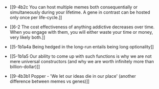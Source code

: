 - [[9-4b2c You can host multiple memes both consequentially or simultaneously during your lifetime. A gene in contrast can be hosted only once per life-cycle.]]
- [[6-2 The cost effectiveness of anything addictive decreases over time. When you engage with them, you will either waste your time or money, very likely both.]]

- [[5-1b1a4a Being hedged in the long-run entails being long optionality]]
- [[5-1b1a5 Our ability to come up with such functions is why we are not mere universal constructors (and why we are worth infinitely more than billion-dollar)]]

- [[9-4b3b1 Popper - 'We let our ideas die in our place' (another difference between memes vs genes)]]

